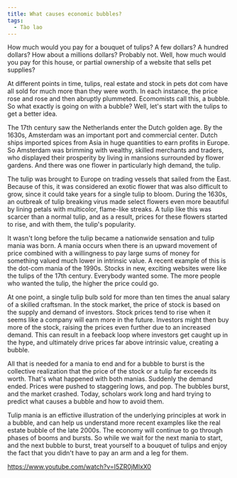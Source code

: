 ```yaml
---
title: What causes economic bubbles?
tags:
  - Tào lao
---
```


How much would you pay for a bouquet of tulips? A few dollars? A hundred dollars? How about a millions dollars? Probably not. Well, how much would you pay for this house, or partial ownership of a website that sells pet supplies?

At different points in time, tulips, real estate and stock in pets dot com have all sold for much more than they were worth. In each instance, the price rose and rose and then abruptly plummeted. Ecomomists call this, a bubble. So what exactly is going on with a bubble? Well, let's start with the tulips to get a better idea.

The 17th century saw the Netherlands enter the Dutch golden age. By the 1630s, Amsterdam was an important port and commercial center. Dutch ships imported spices from Asia in huge quantities to earn profits in Europe. So Amsterdam was brimming with wealthy, skilled merchants and traders, who displayed their prosperity by living in mansions surrounded by flower gardens. And there was one flower in particularly high demand, the tulip.

The tulip was brought to Europe on trading vessels that sailed from the East. Because of this, it was considered an exotic flower that was also difficult to grow, since it could take years for a single tulip to bloom. During the 1630s, an outbreak of tulip breaking virus made select flowers even more beautiful by lining petals with multicolor, flame-like streaks. A tulip like this was scarcer than a normal tulip, and as a result, prices for these flowers started to rise, and with them, the tulip's popularity.

It wasn't long before the tulip became a nationwide sensation and tulip mania was born. A mania occurs when there is an upward movement of price combined with a willingness to pay large sums of money for something valued much lower in intrinsic value. A recent example of this is the dot-com mania of the 1990s. Stocks in new, exciting websites were like the tulips of the 17th century. Everybody wanted some. The more people who wanted the tulip, the higher the price could go.

At one point, a single tulip bulb sold for more than ten times the anual salary of a skilled craftsman. In the stock market, the price of stock is based on the supply and demand of investors. Stock prices tend to rise when it seems like a company will earn more in the future. Investors might then buy more of the stock, raising the prices even further due to an increased demand. This can result in a feeback loop where investors get caught up in the hype, and ultimately drive prices far above intrinsic value, creating a bubble.

All that is needed for a mania to end and for a bubble to burst is the collective realization that the price of the stock or a tulip far exceeds its worth. That's what happened with both manias. Suddenly the demand ended. Prices were pushed to staggering lows, and pop. The bubbles burst, and the market crashed. Today, scholars work long and hard trying to predict what causes a bubble and how to avoid them.

Tulip mania is an effictive illustration of the underlying principles at work in a bubble, and can help us understand more recent examples like the real estate bubble of the late 2000s. The economy will continue to go through phases of booms and bursts. So while we wait for the next mania to start, and the next bubble to burst, treat yourself to a bouquet of tulips and enjoy the fact that you didn't have to pay an arm and a leg for them.

https://www.youtube.com/watch?v=I5ZR0jMlxX0
